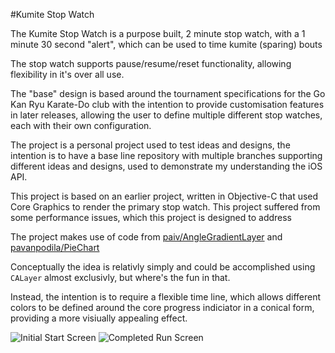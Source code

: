 #Kumite Stop Watch

The Kumite Stop Watch is a purpose built, 2 minute stop watch, with a 1 minute 30 second "alert", which can be used to time kumite (sparing) bouts

The stop watch supports pause/resume/reset functionality, allowing flexibility in it's over all use.

The "base" design is based around the tournament specifications for the Go Kan Ryu Karate-Do club with the intention to provide customisation features in later releases, allowing the user to define multiple different stop watches, each with their own configuration.

The project is a personal project used to test ideas and designs, the intention is to have a base line repository with multiple branches supporting different ideas and designs, used to demonstrate my understanding the iOS API.

This project is based on an earlier project, written in Objective-C that used Core Graphics to render the primary stop watch. This project suffered from some performance issues, which this project is designed to address

The project makes use of code from [paiv/AngleGradientLayer](https://github.com/paiv/AngleGradientLayer) and [pavanpodila/PieChart](https://github.com/pavanpodila/PieChart/blob/master/PieChart/PieSliceLayer.m)

Conceptually the idea is relativly simply and could be accomplished using `CALayer` almost exclusivly, but where's the fun in that.

Instead, the intention is to require a flexible time line, which allows different colors to be defined around the core progress indiciator in a conical form, providing a more visiually appealing effect.

![Initial Start Screen](https://cloud.githubusercontent.com/assets/10276932/13943958/4f097bae-f055-11e5-82f6-38fb52de91a1.png) ![Completed Run Screen](https://cloud.githubusercontent.com/assets/10276932/13943962/5380480c-f055-11e5-9330-d5ead5352387.png)